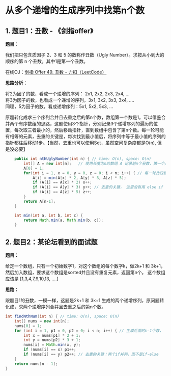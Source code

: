 # 从多个递增的生成序列中找第n个数


## 1. 题目1：丑数 - 《剑指offer》

**题目**：

我们把只包含质因子 2、3 和 5 的数称作丑数（Ugly Number）。求按从小到大的顺序的第 n 个丑数。其中1是第一个丑数。

在线OJ：[剑指 Offer 49. 丑数 - 力扣（LeetCode）](https://leetcode.cn/problems/chou-shu-lcof/)

**思路分析**：

将2为因子的数，看成一个递增的序列： 2x1, 2x2, 2x3, 2x4, ...  
将3为因子的数，也看成一个递增的序列，3x1, 3x2, 3x3, 3x4, ....  
同理，5为因子的数，看成递增序列：5x1, 5x2, 5x3, ...  

原题转化成求三个序列合并且去重之后的第n个数，数组第一个数是1。可以借鉴合并两个有序数组的思路，这题使用3个指针，分别记录3个递增序列的遍历的位置，每次取三者最小的，然后移动指针，直到数组中包含了第n个数。每一轮可能有相等的元素，去重的关键是，每次找到最小值后，将序列中等于最小值的序列的指针都往后移动1步。【当然，去重也可以使用Set，虽然空间复杂度都是O(n), 但是没必要】

```java
    public int nthUglyNumber(int n) { // time: O(n), space: O(n)
        int[] A = new int[n];   // 使用长度为n的数组 A 记录前n个丑数，第一个是1
        A[0] = 1;
        for(int i = 1, x = 0, y = 0, z = 0; i < n; i++) { // 每一轮比较都可以确定一个丑数 A[i]
            A[i] = min(A[x] * 2, A[y] * 3, A[z] * 5);
            if (A[i] == A[x] * 2) x++;
            if (A[i] == A[y] * 3) y++; // 去重的关键， 这里没有用 else if
            if (A[i] == A[z] * 5) z++;
        }
        return A[n-1];
    }

    int min(int a, int b, int c) {
        return Math.min(a, Math.min(b, c));
    }
```


## 2. 题目2：某论坛看到的面试题

**题目：**

给定一个数组，只有一个初始数字1，对这个数组的每个数字k，做2k+1 和 3k+1，然后加入数组，要求这个数组是sorted并且没有重复元素，返回第n个。 这个数组应该是 [1,3,4,7,9,10,13, ....]

**思路：**

跟题目1的丑数，一模一样，这题是2k+1 和 3k+1 生成的两个递增序列，原问题转化成，求两个递增序列合并且去重之后的第n个数。

```java
int findNthNum(int n) { // time: O(n), space: O(n)
    int[] nums = new int[n];
    nums[0] = 1;
    for (int i = 1, p1 = 0, p2 = 0; i < n; i++) { // 生成后面的n-1个数， nums[1]...nums[n-1]
        int x = nums[p1] * 2 + 1;
        int y = nums[p2] * 3 + 1;
        nums[i] = Math.min(x, y);
        if (nums[i] == x) p1++;
        if (nums[i] == y) p2++; // 去重的关键：两个if并列，而不是if-else
    }
    return nums[n - 1];
}
```
